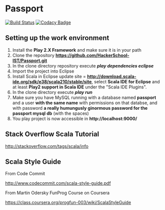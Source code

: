 Passport
========

[![Build Status](https://travis-ci.org/HackerSchool-IST/Passport.svg?branch=development)](https://travis-ci.org/HackerSchool-IST/Passport)
[![Codacy Badge](https://www.codacy.com/project/badge/e5180aac6dfb46918e0737ef902a7783)](https://www.codacy.com/public/magicknot/Passport)

Setting up the work environment
-------------------------------

1. Install the **Play 2.X Framework** and make sure it is in your path
2. Clone the repository **https://github.com/HackerSchool-IST/Passport.git**
3. In the clone directory repository execute _**play dependencies eclipse**_
4. Import the project into Eclipse
5. Install Scala in Eclipse update site = **http://download.scala-ide.org/sdk/e38/scala210/stable/site**, select **Scala IDE for Eclipse** and at least **Play2 support in Scala IDE** under the "Scala IDE Plugins".
6. In the clone directory execute _**play run**_
7. Make sure you have MySQL running with a database named **passport** and a user **with the same name** with permissions on that databse, and with password **a really humungusly ginormous password for the passport mysql db** (with the spaces)
8. You play project is now accessible in **http://localhost:9000/**


Stack Overflow Scala Tutorial
-----------------------------

http://stackoverflow.com/tags/scala/info


Scala Style Guide
----------------

From Code Commit

http://www.codecommit.com/scala-style-guide.pdf

From Martin Odersky FunProg Course on Coursera

https://class.coursera.org/progfun-003/wiki/ScalaStyleGuide
